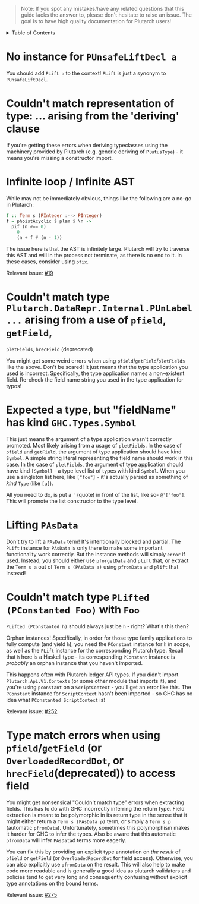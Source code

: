 > Note: If you spot any mistakes/have any related questions that this guide lacks the answer to, please don't hesitate to raise an issue. The goal is to have high quality documentation for Plutarch users!

<details>
<summary> Table of Contents </summary>

- [No instance for `PUnsafeLiftDecl a`](#no-instance-for-punsafeliftdecl-a)
- [Couldn't match representation of type: ... arising from the 'deriving' clause](#couldnt-match-representation-of-type--arising-from-the-deriving-clause)
- [Infinite loop / Infinite AST](#infinite-loop--infinite-ast)
- [Couldn't match type `Plutarch.DataRepr.Internal.PUnLabel ...` arising from a use of `pfield` (or `getField`, or `pletFields`)](#couldnt-match-type-plutarchdatareprinternalpunlabel--arising-from-a-use-of-pfield-or-getfield-or-pletfields)
- [Expected a type, but "fieldName" has kind `GHC.Types.Symbol`](#expected-a-type-but-fieldname-has-kind-ghctypessymbol)
- [Lifting `PAsData`](#lifting-pasdata)
- [Couldn't match type `PLifted (PConstanted Foo)` with `Foo`](#couldnt-match-type-plifted-pconstanted-foo-with-foo)
- [Type match errors when using `pfield`/`getField` (or `OverloadedRecordDot` to access field)](#type-match-errors-when-using-pfieldgetfield-or-overloadedrecorddot-to-access-field)

</details>

# No instance for `PUnsafeLiftDecl a`

You should add `PLift a` to the context! `PLift` is just a synonym to `PUnsafeLiftDecl`.

# Couldn't match representation of type: ... arising from the 'deriving' clause

If you're getting these errors when deriving typeclasses using the machinery provided by Plutarch 
(e.g. generic deriving of `PlutusType`) - it means you're missing a constructor import.

# Infinite loop / Infinite AST

While may not be immediately obvious, things like the following are a no-go in Plutarch:

```haskell
f :: Term s (PInteger :--> PInteger)
f = phoistAcyclic $ plam $ \n ->
  pif (n #== 0)
    0
    (n + f # (n - 1))
```

The issue here is that the AST is infinitely large. Plutarch will try to traverse this AST and will in
the process not terminate, as there is no end to it. In these cases, consider using `pfix`.

Relevant issue: [\#19](https://github.com/Plutonomicon/plutarch/issues/19)

# Couldn't match type `Plutarch.DataRepr.Internal.PUnLabel ...` arising from a use of `pfield`, `getField`, 
  `pletFields`, `hrecField` (deprecated)

You might get some weird errors when using `pfield`/`getField`/`pletFields` like the above. Don't be scared! It just 
means that the type application you used is incorrect. Specifically, the type application names a non-existent field. 
Re-check the field name string you used in the type application for typos!

# Expected a type, but "fieldName" has kind `GHC.Types.Symbol`

This just means the argument of a type application wasn't correctly promoted. Most likely arising from a usage of 
`pletFields`. In the case of `pfield` and `getField`, the argument of type application should have kind `Symbol`. 
A simple string literal representing the field name should work in this case. In the case of `pletFields`, the 
argument of type application should have kind `[Symbol]` - a type level list of types with kind `Symbol`. When you use 
a singleton list here, like `["foo"]` - it's actually parsed as something of *kind* `Type` (like `[a]`).

All you need to do, is put a `'` (quote) in front of the list, like so- `@'["foo"]`. This will promote the list 
constructor to the type level.

# Lifting `PAsData`

Don't try to lift a `PAsData` term! It's intentionally blocked and partial. The `PLift` instance for `PAsData` is 
only there to make some important functionality work correctly. But the instance methods will simply `error` if used. 
Instead, you should either use `pforgetData` and `plift` that, or extract the `Term s a` out of `Term s (PAsData a)` 
using `pfromData` and `plift` that instead!

# Couldn't match type `PLifted (PConstanted Foo)` with `Foo`

`PLifted (PConstanted h)` should always just be `h` - right? What's this then?

Orphan instances! Specifically, in order for those type family applications to fully compute (and yield `h`), 
you need the `PConstant` instance for `h` in scope, as well as the `PLift` instance for the corresponding Plutarch type.
Recall that `h` here is a Haskell type - its corresponding `PConstant` instance is _probably_ an orphan instance that 
you haven't imported.

This happens often with Plutarch ledger API types. If you didn't import `Plutarch.Api.V1.Contexts` (or some other
module that imports it), and you're using `pconstant` on a `ScriptContext` - you'll get an error like this. The 
`PConstant` instance for `ScriptContext` hasn't been imported - so GHC has no idea what `PConstanted ScriptContext` is!

Relevant issue: [\#252](https://github.com/Plutonomicon/plutarch/issues/252)

# Type match errors when using `pfield`/`getField` (or `OverloadedRecordDot`, or `hrecField`(deprecated)) to access field

You might get nonsensical "Couldn't match type" errors when extracting fields. This has to do with GHC 
incorrectly inferring the return type. Field extraction is meant to be polymorphic in its return type in the sense that 
it might either return a `Term s (PAsData p)` term, or simply a `Term s p` (automatic `pfromData`). Unfortunately, 
sometimes this polymorphism makes it harder for GHC to infer the types. Also be aware that this automatic `pfromData`
will infer `PAsData`d terms more eagerly.

You can fix this by providing an explicit type annotation on _the result_ of `pfield` or `getField` (or 
`OverloadedRecordDot` for field access). Otherwise, you can also explicitly use `pfromData` on the result.
This will also help to make code more readable and is generally a good idea as plutarch validators and policies
tend to get very long and consequently confusing without explicit type annotations on the bound terms.

Relevant issue: [\#275](https://github.com/Plutonomicon/plutarch/issues/275)
